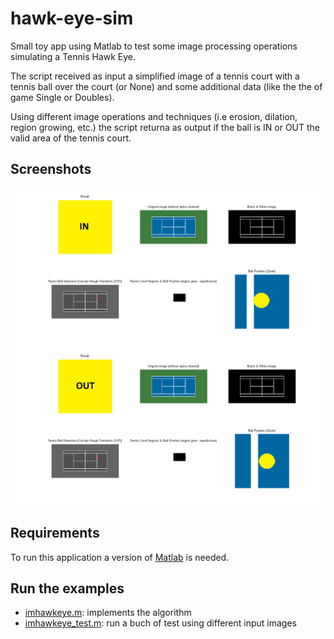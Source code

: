 # hawk-eye-sim

Small toy app using Matlab to test some image processing operations simulating a Tennis Hawk Eye.

The script received as input a simplified image of a tennis court with a tennis ball over the court (or None) and some additional data (like the the of game Single or Doubles). 

Using different image operations and techniques (i.e erosion, dilation, region growing, etc.) the script returna as output if the ball is IN or OUT the valid area of the tennis court.

## Screenshots

<img src="imgs_doc/tennis_court_shot_002_tif_DOUBLES_LEFT_SERVICE_LEFT_IN.png" width="800">
<img src="imgs_doc/tennis_court_shot_003_tif_DOUBLES_LEFT_SERVICE_LEFT_OUT.png" width="800">

## Requirements

To run this application a version of [Matlab](https://la.mathworks.com/products/matlab.html) is needed.

## Run the examples

* [imhawkeye.m](imhawkeye.m): implements the algorithm
* [imhawkeye_test.m](imhawkeye_test.m): run a buch of test using different input images
